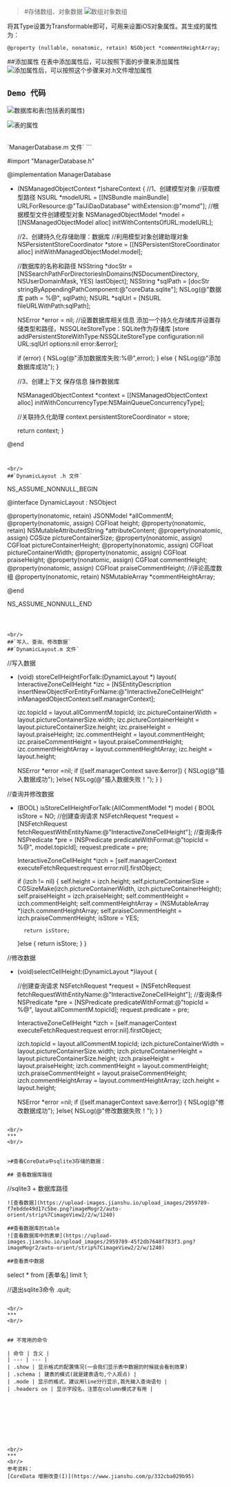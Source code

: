 >#存储数组、对象数据
![数组对象数组](https://upload-images.jianshu.io/upload_images/2959789-f108d87c1c349c16.png?imageMogr2/auto-orient/strip%7CimageView2/2/w/1240)

将其Type设置为Transformable即可，可用来设置iOS对象属性。其生成的属性为：
```
@property (nullable, nonatomic, retain) NSObject *commentHeightArray;
```

##添加属性
在表中添加属性后，可以按照下面的步骤来添加属性
![添加属性后，可以按照这个步骤来对.h文件增加属性](https://upload-images.jianshu.io/upload_images/2959789-10f47a8f6bf7018b.png?imageMogr2/auto-orient/strip%7CimageView2/2/w/1240)


## `Demo 代码`

![数据库和表(包括表的属性)](https://upload-images.jianshu.io/upload_images/2959789-3023ce6b6b5b68c5.png?imageMogr2/auto-orient/strip%7CimageView2/2/w/1240)

![表的属性](https://upload-images.jianshu.io/upload_images/2959789-a33234498e9f9313.png?imageMogr2/auto-orient/strip%7CimageView2/2/w/1240)


<br/>
`ManagerDatabase.m 文件`
```

#import "ManagerDatabase.h"

@implementation ManagerDatabase

+ (NSManagedObjectContext *)shareContext {
    //1、创建模型对象
    //获取模型路径
    NSURL *modelURL = [[NSBundle mainBundle] URLForResource:@"TaiJiDaoDatabase" withExtension:@"momd"];
    //根据模型文件创建模型对象
    NSManagedObjectModel *model = [[NSManagedObjectModel alloc] initWithContentsOfURL:modelURL];
    
    
    //2、创建持久化存储助理：数据库
    //利用模型对象创建助理对象
    NSPersistentStoreCoordinator *store = [[NSPersistentStoreCoordinator alloc] initWithManagedObjectModel:model];
    
    //数据库的名称和路径
    NSString *docStr = [NSSearchPathForDirectoriesInDomains(NSDocumentDirectory, NSUserDomainMask, YES) lastObject];
    NSString *sqlPath = [docStr stringByAppendingPathComponent:@"coreData.sqlite"];
    NSLog(@"数据库 path = %@", sqlPath);
    NSURL *sqlUrl = [NSURL fileURLWithPath:sqlPath];
    
    NSError *error = nil;
    //设置数据库相关信息 添加一个持久化存储库并设置存储类型和路径，NSSQLiteStoreType：SQLite作为存储库
    [store addPersistentStoreWithType:NSSQLiteStoreType configuration:nil URL:sqlUrl options:nil error:&error];
    
    if (error) {
        NSLog(@"添加数据库失败:%@",error);
    } else {
        NSLog(@"添加数据库成功");
    }
    
    //3、创建上下文 保存信息 操作数据库
    
    NSManagedObjectContext *context = [[NSManagedObjectContext alloc] initWithConcurrencyType:NSMainQueueConcurrencyType];
    
    //关联持久化助理
    context.persistentStoreCoordinator = store;
    
    return context;
}

@end

```


<br/>
##`DynamicLayout .h 文件`

```
NS_ASSUME_NONNULL_BEGIN

@interface DynamicLayout : NSObject

@property(nonatomic, retain) JSONModel *allCommentM;
@property(nonatomic, assign) CGFloat height;
@property(nonatomic, retain) NSMutableAttributedString *attributeContent;
@property(nonatomic, assign) CGSize  pictureContainerSize;
@property(nonatomic, assign) CGFloat pictureContainerHeight;
@property(nonatomic, assign) CGFloat pictureContainerWidth;
@property(nonatomic, assign) CGFloat praiseHeight;
@property(nonatomic, assign) CGFloat commentHeight;
@property(nonatomic, assign) CGFloat praiseCommentHeight;
//评论高度数组
@property(nonatomic, retain) NSMutableArray *commentHeightArray;

@end

NS_ASSUME_NONNULL_END
```



<br/>
##`写入、查询、修改数据`
##`DynamicLayout.m 文件`

```
//写入数据
- (void) storeCellHeightForTalk:(DynamicLayout *) layout{
    InteractiveZoneCellHeight *izc = [NSEntityDescription insertNewObjectForEntityForName:@"InteractiveZoneCellHeight" inManagedObjectContext:self.managerContext];
    
    izc.topicId = layout.allCommentM.topicId;
    izc.pictureContainerWidth = layout.pictureContainerSize.width;
    izc.pictureContainerHeight = layout.pictureContainerSize.height;
    izc.praiseHeight = layout.praiseHeight;
    izc.commentHeight = layout.commentHeight;
    izc.praiseCommentHeight = layout.praiseCommentHeight;
    izc.commentHeightArray = layout.commentHeightArray;
    izc.height = layout.height;
    
    NSError *error =nil;
    if ([self.managerContext save:&error]) {
        NSLog(@"插入数据成功");
    }else{
        NSLog(@"插入数据失败！");
    }
}


//查询并修改数据
- (BOOL) isStoreCellHeightForTalk:(AllCommentModel *) model {
    BOOL isStore = NO;
    //创建查询请求
    NSFetchRequest *request = [NSFetchRequest fetchRequestWithEntityName:@"InteractiveZoneCellHeight"];
    //查询条件
    NSPredicate *pre = [NSPredicate predicateWithFormat:@"topicId = %@", model.topicId];
    request.predicate = pre;
    
    InteractiveZoneCellHeight *izch = [self.managerContext executeFetchRequest:request error:nil].firstObject;

    if (izch != nil) {
        self.height = izch.height;
        self.pictureContainerSize = CGSizeMake(izch.pictureContainerWidth, izch.pictureContainerHeight);
        self.praiseHeight = izch.praiseHeight;
        self.commentHeight = izch.commentHeight;
        self.commentHeightArray = (NSMutableArray *)izch.commentHeightArray;
        self.praiseCommentHeight = izch.praiseCommentHeight;
        isStore = YES;
        
        return isStore;
    }else {
        return isStore;
    }
}


//修改数据
- (void)selectCellHeight:(DynamicLayout *)layout {
   
    //创建查询请求
    NSFetchRequest *request = [NSFetchRequest fetchRequestWithEntityName:@"InteractiveZoneCellHeight"];
    //查询条件
    NSPredicate *pre = [NSPredicate predicateWithFormat:@"topicId = %@", layout.allCommentM.topicId];
    request.predicate = pre;
    
    InteractiveZoneCellHeight *izch = [self.managerContext executeFetchRequest:request error:nil].firstObject;
    
    izch.topicId = layout.allCommentM.topicId;
    izch.pictureContainerWidth = layout.pictureContainerSize.width;
    izch.pictureContainerHeight = layout.pictureContainerSize.height;
    izch.praiseHeight = layout.praiseHeight;
    izch.commentHeight = layout.commentHeight;
    izch.praiseCommentHeight = layout.praiseCommentHeight;
    izch.commentHeightArray = layout.commentHeightArray;
    izch.height = layout.height;
    
    NSError *error =nil;
    if ([self.managerContext save:&error]) {
        NSLog(@"修改数据成功");
    }else{
        NSLog(@"修改数据失败！");
    }
}


```

<br/>
***
<br/>


>#查看CoreData中sqlite3存储的数据：

## 查看数据库路径
```
//sqlite3 + 数据库路径
```
![查看数据](https://upload-images.jianshu.io/upload_images/2959789-f7ebdde49d17c5be.png?imageMogr2/auto-orient/strip%7CimageView2/2/w/1240)

##查看数据库的table
![查看数据库中的表单](https://upload-images.jianshu.io/upload_images/2959789-45f2db7648f783f3.png?imageMogr2/auto-orient/strip%7CimageView2/2/w/1240)

##查看表中数据
```
select * from [表单名] limit 1;

//退出sqlite3命令
.quit;
```

<br/>
***
<br/>


## 不常用的命令

| 命令 | 含义 |
| --- | --- | 
| .show | 显示格式的配置情况(一会我们显示表中数据的时候就会看到效果)
| .schema | 建表的模式(就是建表语句,个人观点) | 
| .mode | 显示的格式，建议用line分行显示,首先输入查询语句 | 
| .headers on | 显示字段名，注意在column模式才有用 | 









<br/>
***
<br/>
参考资料：
[CoreData 增删改查(I)](https://www.jianshu.com/p/332cba029b95)
